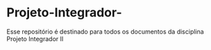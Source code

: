 # Projeto-Integrador-
Esse repositório é destinado para todos os documentos da disciplina Projeto Integrador II
